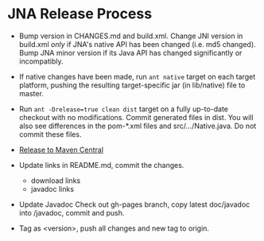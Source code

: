 JNA Release Process
===================

* Bump version in CHANGES.md and build.xml. Change JNI version in build.xml *only* if
  JNA's native API has been changed (i.e. md5 changed).  Bump JNA minor version if its Java API
  has changed significantly or incompatibly.

* If native changes have been made, run `ant native` target on each target
  platform, pushing the resulting target-specific jar (in lib/native) file to master.

* Run `ant -Drelease=true clean dist` target on a fully up-to-date checkout with no modifications. Commit generated files in dist.
  You will also see differences in the pom-*.xml files and src/.../Native.java.  Do not commit these files.

* [Release to Maven Central](PublishingToMavenCentral.md)

* Update links in README.md, commit the changes.
  * download links
  * javadoc links

* Update Javadoc
  Check out gh-pages branch, copy latest doc/javadoc into <version>/javadoc,
  commit and push.

* Tag as &lt;version>, push all changes and new tag to origin.

